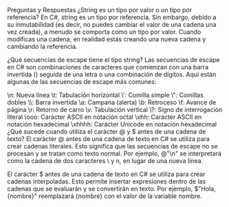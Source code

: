 Preguntas y Respuestas
¿String es un tipo por valor o un tipo por referencia?
En C#, string es un tipo por referencia. Sin embargo, debido a su inmutabilidad (es decir, no puedes cambiar el valor de una cadena una vez creada), a menudo se comporta como un tipo por valor. Cuando modificas una cadena, en realidad estás creando una nueva cadena y cambiando la referencia.

¿Qué secuencias de escape tiene el tipo string?
Las secuencias de escape en C# son combinaciones de caracteres que comienzan con una barra invertida (\) seguida de una letra o una combinación de dígitos. Aquí están algunas de las secuencias de escape más comunes:

\\n: Nueva línea
\\t: Tabulación horizontal
\\': Comilla simple
\\": Comillas dobles
\\\\: Barra invertida
\\a: Campana (alerta)
\\b: Retroceso
\\f: Avance de página
\\r: Retorno de carro
\\v: Tabulación vertical
\\?: Signo de interrogación literal
\\ooo: Carácter ASCII en notación octal
\\xhh: Carácter ASCII en notación hexadecimal
\\xhhhh: Carácter Unicode en notación hexadecimal
¿Qué sucede cuando utiliza el carácter @ y $ antes de una cadena de texto?
El carácter @ antes de una cadena de texto en C# se utiliza para crear cadenas literales. Esto significa que las secuencias de escape no se procesan y se tratan como texto normal. Por ejemplo, @"\\n" se interpretará como la cadena de dos caracteres \ y n, en lugar de una nueva línea.

El carácter $ antes de una cadena de texto en C# se utiliza para crear cadenas interpoladas. Esto permite insertar expresiones dentro de las cadenas que se evaluarán y se convertirán en texto. Por ejemplo, $"Hola, {nombre}" reemplazará {nombre} con el valor de la variable nombre.